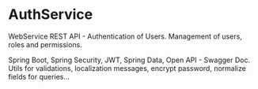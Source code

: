 # AuthService
WebService REST API - Authentication of Users. Management of users, roles and permissions.

Spring Boot, Spring Security, JWT, Spring Data, Open API - Swagger Doc.
Utils for validations, localization messages, encrypt password, normalize fields for queries...
